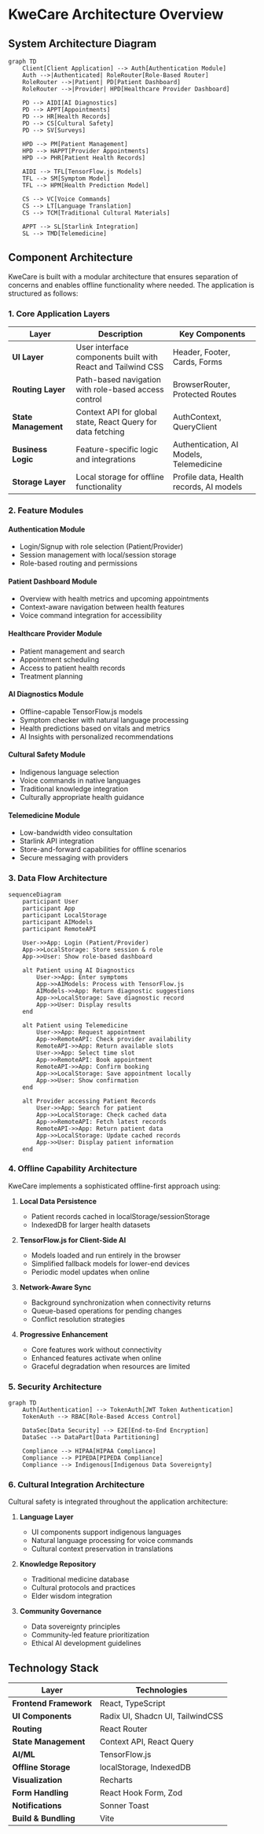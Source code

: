 # KweCare Architecture Overview

## System Architecture Diagram

```mermaid
graph TD
    Client[Client Application] --> Auth[Authentication Module]
    Auth -->|Authenticated| RoleRouter[Role-Based Router]
    RoleRouter -->|Patient| PD[Patient Dashboard]
    RoleRouter -->|Provider| HPD[Healthcare Provider Dashboard]
    
    PD --> AIDI[AI Diagnostics]
    PD --> APPT[Appointments]
    PD --> HR[Health Records]
    PD --> CS[Cultural Safety]
    PD --> SV[Surveys]
    
    HPD --> PM[Patient Management]
    HPD --> HAPPT[Provider Appointments]
    HPD --> PHR[Patient Health Records]
    
    AIDI --> TFL[TensorFlow.js Models]
    TFL --> SM[Symptom Model]
    TFL --> HPM[Health Prediction Model]
    
    CS --> VC[Voice Commands]
    CS --> LT[Language Translation]
    CS --> TCM[Traditional Cultural Materials]
    
    APPT --> SL[Starlink Integration]
    SL --> TMD[Telemedicine]
```

## Component Architecture

KweCare is built with a modular architecture that ensures separation of concerns and enables offline functionality where needed. The application is structured as follows:

### 1. Core Application Layers

| Layer | Description | Key Components |
|-------|-------------|----------------|
| **UI Layer** | User interface components built with React and Tailwind CSS | Header, Footer, Cards, Forms |
| **Routing Layer** | Path-based navigation with role-based access control | BrowserRouter, Protected Routes |
| **State Management** | Context API for global state, React Query for data fetching | AuthContext, QueryClient |
| **Business Logic** | Feature-specific logic and integrations | Authentication, AI Models, Telemedicine |
| **Storage Layer** | Local storage for offline functionality | Profile data, Health records, AI models |

### 2. Feature Modules

#### Authentication Module
- Login/Signup with role selection (Patient/Provider)
- Session management with local/session storage
- Role-based routing and permissions

#### Patient Dashboard Module
- Overview with health metrics and upcoming appointments
- Context-aware navigation between health features
- Voice command integration for accessibility

#### Healthcare Provider Module
- Patient management and search
- Appointment scheduling
- Access to patient health records
- Treatment planning

#### AI Diagnostics Module
- Offline-capable TensorFlow.js models
- Symptom checker with natural language processing
- Health predictions based on vitals and metrics
- AI Insights with personalized recommendations

#### Cultural Safety Module
- Indigenous language selection
- Voice commands in native languages
- Traditional knowledge integration
- Culturally appropriate health guidance

#### Telemedicine Module
- Low-bandwidth video consultation
- Starlink API integration
- Store-and-forward capabilities for offline scenarios
- Secure messaging with providers

### 3. Data Flow Architecture

```mermaid
sequenceDiagram
    participant User
    participant App
    participant LocalStorage
    participant AIModels
    participant RemoteAPI

    User->>App: Login (Patient/Provider)
    App->>LocalStorage: Store session & role
    App->>User: Show role-based dashboard
    
    alt Patient using AI Diagnostics
        User->>App: Enter symptoms
        App->>AIModels: Process with TensorFlow.js
        AIModels->>App: Return diagnostic suggestions
        App->>LocalStorage: Save diagnostic record
        App->>User: Display results
    end
    
    alt Patient using Telemedicine
        User->>App: Request appointment
        App->>RemoteAPI: Check provider availability
        RemoteAPI->>App: Return available slots
        User->>App: Select time slot
        App->>RemoteAPI: Book appointment
        RemoteAPI->>App: Confirm booking
        App->>LocalStorage: Save appointment locally
        App->>User: Show confirmation
    end
    
    alt Provider accessing Patient Records
        User->>App: Search for patient
        App->>LocalStorage: Check cached data
        App->>RemoteAPI: Fetch latest records
        RemoteAPI->>App: Return patient data
        App->>LocalStorage: Update cached records
        App->>User: Display patient information
    end
```

### 4. Offline Capability Architecture

KweCare implements a sophisticated offline-first approach using:

1. **Local Data Persistence**
   - Patient records cached in localStorage/sessionStorage
   - IndexedDB for larger health datasets

2. **TensorFlow.js for Client-Side AI**
   - Models loaded and run entirely in the browser
   - Simplified fallback models for lower-end devices
   - Periodic model updates when online

3. **Network-Aware Sync**
   - Background synchronization when connectivity returns
   - Queue-based operations for pending changes
   - Conflict resolution strategies

4. **Progressive Enhancement**
   - Core features work without connectivity
   - Enhanced features activate when online
   - Graceful degradation when resources are limited

### 5. Security Architecture

```mermaid
graph TD
    Auth[Authentication] --> TokenAuth[JWT Token Authentication]
    TokenAuth --> RBAC[Role-Based Access Control]
    
    DataSec[Data Security] --> E2E[End-to-End Encryption]
    DataSec --> DataPart[Data Partitioning]
    
    Compliance --> HIPAA[HIPAA Compliance]
    Compliance --> PIPEDA[PIPEDA Compliance]
    Compliance --> Indigenous[Indigenous Data Sovereignty]
```

### 6. Cultural Integration Architecture

Cultural safety is integrated throughout the application architecture:

1. **Language Layer**
   - UI components support indigenous languages
   - Natural language processing for voice commands
   - Cultural context preservation in translations

2. **Knowledge Repository**
   - Traditional medicine database
   - Cultural protocols and practices
   - Elder wisdom integration

3. **Community Governance**
   - Data sovereignty principles
   - Community-led feature prioritization
   - Ethical AI development guidelines

## Technology Stack

| Layer | Technologies |
|-------|--------------|
| **Frontend Framework** | React, TypeScript |
| **UI Components** | Radix UI, Shadcn UI, TailwindCSS |
| **Routing** | React Router |
| **State Management** | Context API, React Query |
| **AI/ML** | TensorFlow.js |
| **Offline Storage** | localStorage, IndexedDB |
| **Visualization** | Recharts |
| **Form Handling** | React Hook Form, Zod |
| **Notifications** | Sonner Toast |
| **Build & Bundling** | Vite | 